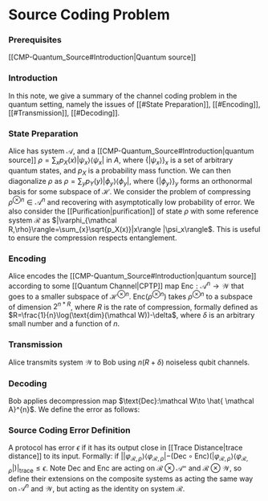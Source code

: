 # Source Coding Problem
### Prerequisites
[[CMP-Quantum_Source#Introduction|Quantum source]]

### Introduction
In this note, we give a summary of the channel coding problem in the quantum setting, namely the issues of [[#State Preparation]], [[#Encoding]], [[#Transmission]], [[#Decoding]].

### State Preparation
Alice has system $\mathcal A$, and a [[CMP-Quantum_Source#Introduction|quantum source]] $\rho=\sum_{x}p_X(x)|\psi_x\rangle \langle \psi_x|$ in $A$, where $\{|\psi_x\rangle\}_x$ is a set of arbitrary quantum states, and $p_X$ is a probability mass function. We can then diagonalize $\rho$ as $\rho=\sum_y p_Y(y)|\phi_y\rangle\langle \phi_y|$, where $\{|\phi_y\rangle\}_y$ forms an orthonormal basis for some subspace of $\mathcal H$. We consider the problem of compressing $\rho^{\otimes n}\in \mathcal A^{n}$ and recovering with asymptotically low probability of error.
We also consider the [[Purification|purification]] of state $\rho$ with some reference system $\mathcal R$ as $|\varphi_{\mathcal R,\rho}\rangle=\sum_{x}\sqrt{p_X(x)}|x\rangle |\psi_x\rangle$. This is useful to ensure the compression respects entanglement.

### Encoding
Alice encodes the [[CMP-Quantum_Source#Introduction|quantum source]] according to some [[Quantum Channel|CPTP]] map $\text{Enc}:\mathcal A^n\to \mathcal W$ that goes to a smaller subspace of $\mathcal H^{\otimes n}$. $\text{Enc}(\rho^{\otimes n})$ takes $\rho^{\otimes n}$ to a subspace of dimension $2^{n*R}$, where $R$ is the rate of compression, formally defined as $R=\frac{1}{n}\log(\text{dim}(\mathcal W))-\delta$, where $\delta$ is an arbitrary small number and a function of $n$.

### Transmission
Alice transmits system $\mathcal W$ to Bob using $n(R+\delta)$ noiseless qubit channels.

### Decoding
Bob applies decompression map $\text{Dec}:\mathcal W\to \hat{ \mathcal A}^{n}$. We define the error as follows:

### Source Coding Error Definition
A protocol has error $\epsilon$ if it has its output close in [[Trace Distance|trace distance]] to its input. Formally:
if $||\varphi_{\mathcal{R},\rho}\rangle \langle \varphi_{\mathcal R, \rho}| - (\text{Dec} \circ \text{Enc}) (|\varphi_{\mathcal{R},\rho}\rangle \langle \varphi_{\mathcal R, \rho}|)|_{\text{trace}}\le \epsilon$. Note $\text{Dec}$ and $\text{Enc}$ are acting on $\mathcal{R} \otimes \mathcal{A^n}$ and $\mathcal{R} \otimes \mathcal W$, so define their extensions on the composite systems as acting the same way on $\mathcal A^n$ and $\mathcal W$, but acting as the identity on system $\mathcal R$. 
